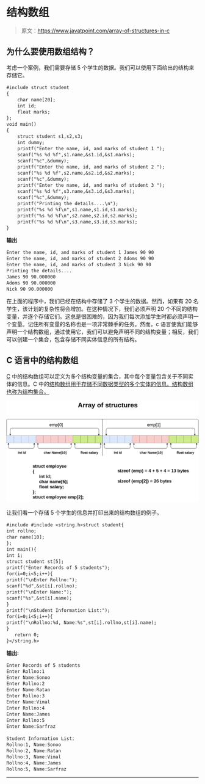 # 结构数组

> 原文：<https://www.javatpoint.com/array-of-structures-in-c>

## 为什么要使用数组结构？

考虑一个案例，我们需要存储 5 个学生的数据。我们可以使用下面给出的结构来存储它。

```
#include struct student
{
	char name[20];
	int id;
	float marks;
};
void main()
{
	struct student s1,s2,s3;
	int dummy;
	printf("Enter the name, id, and marks of student 1 ");
	scanf("%s %d %f",s1.name,&s1.id,&s1.marks);
	scanf("%c",&dummy);
	printf("Enter the name, id, and marks of student 2 ");
	scanf("%s %d %f",s2.name,&s2.id,&s2.marks);
	scanf("%c",&dummy);
	printf("Enter the name, id, and marks of student 3 ");
	scanf("%s %d %f",s3.name,&s3.id,&s3.marks);
	scanf("%c",&dummy);
	printf("Printing the details....\n");
	printf("%s %d %f\n",s1.name,s1.id,s1.marks);
	printf("%s %d %f\n",s2.name,s2.id,s2.marks);
	printf("%s %d %f\n",s3.name,s3.id,s3.marks);
} 
```

**输出**

```
Enter the name, id, and marks of student 1 James 90 90  
Enter the name, id, and marks of student 2 Adoms 90 90  
Enter the name, id, and marks of student 3 Nick 90 90       
Printing the details....        
James 90 90.000000                          
Adoms 90 90.000000                      
Nick 90 90.000000 

```

在上面的程序中，我们已经在结构中存储了 3 个学生的数据。然而，如果有 20 名学生，该计划的复杂性将会增加。在这种情况下，我们必须声明 20 个不同的结构变量，并逐个存储它们。这总是很困难的，因为我们每次添加学生时都必须声明一个变量。记住所有变量的名称也是一项非常棘手的任务。然而，c 语言使我们能够声明一个结构数组，通过使用它，我们可以避免声明不同的结构变量；相反，我们可以创建一个集合，包含存储不同实体信息的所有结构。

## C 语言中的结构数组

[C](https://www.javatpoint.com/c-programming-language-tutorial) 中的结构数组可以定义为多个结构变量的集合，其中每个变量包含关于不同实体的信息。C 中的[结构数组用于存储不同数据类型的多个实体的信息。结构数组也称为结构集合。](https://www.javatpoint.com/structure-in-c)

![c array of structures](img/cab3764ac450b7b8bf71dd2225dff9d7.png)

让我们看一个存储 5 个学生的信息并打印出来的结构数组的例子。

```
#include #include <string.h>struct student{  
int rollno;  
char name[10];  
};  
int main(){  
int i;  
struct student st[5];  
printf("Enter Records of 5 students");  
for(i=0;i<5;i++){  
printf("\nEnter Rollno:");  
scanf("%d",&st[i].rollno);  
printf("\nEnter Name:");  
scanf("%s",&st[i].name);  
}  
printf("\nStudent Information List:");  
for(i=0;i<5;i++){  
printf("\nRollno:%d, Name:%s",st[i].rollno,st[i].name);  
}  
   return 0;  
}</string.h> 
```

**输出:**

```
Enter Records of 5 students
Enter Rollno:1
Enter Name:Sonoo
Enter Rollno:2
Enter Name:Ratan
Enter Rollno:3
Enter Name:Vimal
Enter Rollno:4
Enter Name:James
Enter Rollno:5
Enter Name:Sarfraz

Student Information List:
Rollno:1, Name:Sonoo
Rollno:2, Name:Ratan
Rollno:3, Name:Vimal
Rollno:4, Name:James
Rollno:5, Name:Sarfraz

```

* * *